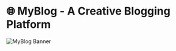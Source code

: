 # 🌐 MyBlog - A Creative Blogging Platform

![MyBlog Banner]() <!-- Replace this URL with the actual image link -->
